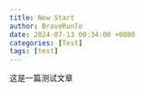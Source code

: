 ```yaml
---
title: New Start
author: BraveRunTo
date: 2024-07-13 00:34:00 +0800
categories: [Test]
tags: [test]
---
```


这是一篇测试文章